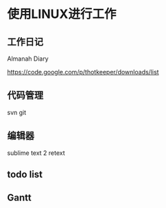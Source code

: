 # 使用LINUX进行工作 #

## 工作日记 ##

Almanah Diary

https://code.google.com/p/thotkeeper/downloads/list

## 代码管理 ##
svn
git
## 编辑器 ##
sublime text 2
retext

## todo list ##

## Gantt ##